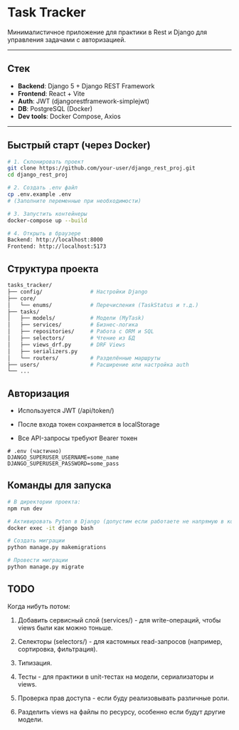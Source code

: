 # Task Tracker

Минималистичное приложение для практики в Rest и Django для управления задачами с авторизацией.

---

## Стек

- **Backend**: Django 5 + Django REST Framework
- **Frontend**: React + Vite
- **Auth**: JWT (djangorestframework-simplejwt)
- **DB**: PostgreSQL (Docker)
- **Dev tools**: Docker Compose, Axios

---

## Быстрый старт (через Docker)

```bash
# 1. Склонировать проект
git clone https://github.com/your-user/django_rest_proj.git
cd django_rest_proj

# 2. Создать .env файл
cp .env.example .env
# (Заполните переменные при необходимости)

# 3. Запустить контейнеры
docker-compose up --build

# 4. Открыть в браузере
Backend: http://localhost:8000  
Frontend: http://localhost:5173
```

## Структура проекта

```bash
tasks_tracker/
├── config/               # Настройки Django
├── core/
│   └── enums/            # Перечисления (TaskStatus и т.д.)
├── tasks/
│   ├── models/           # Модели (MyTask)
│   ├── services/         # Бизнес-логика
│   ├── repositories/     # Работа с ORM и SQL
│   ├── selectors/        # Чтение из БД
│   ├── views_drf.py      # DRF Views
│   ├── serializers.py
│   └── routers/          # Разделённые маршруты
├── users/                # Расширение или настройка auth
└── ...
```

## Авторизация

- Используется JWT (/api/token/)

- После входа токен сохраняется в localStorage

- Все API-запросы требуют Bearer токен


```env
# .env (частично)
DJANGO_SUPERUSER_USERNAME=some_name
DJANGO_SUPERUSER_PASSWORD=some_pass
```

## Команды для запуска

```bash
# В директории проекта:
npm run dev

# Активировать Pyton в Django (допустим если работаете не напрямую в контейнере)
docker exec -it django bash

# Создать миграции
python manage.py makemigrations

# Провести миграции
python manage.py migrate
```

## TODO 

Когда нибуть потом:

1. Добавить сервисный слой (services/) - для write-операций, чтобы views были как можно тоньше.

2. Селекторы (selectors/) - для кастомных read-запросов (например, сортировка, фильтрация).

3. Типизация.

4. Тесты - для практики в unit-тестах на модели, сериализаторы и views.

5. Проверка прав доступа - если буду реализовывать различные роли.

6. Разделить views на файлы по ресурсу, особенно если будут другие модели.

